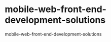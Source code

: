 mobile-web-front-end-development-solutions
==========================================

mobile-web-front-end-development-solutions
